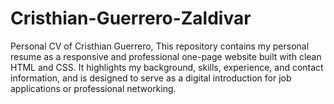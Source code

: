 # Cristhian-Guerrero-Zaldivar
Personal CV of Cristhian Guerrero, This repository contains my personal resume as a responsive and professional one-page website built with clean HTML and CSS. It highlights my background, skills, experience, and contact information, and is designed to serve as a digital introduction for job applications or professional networking.
